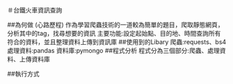＃台鐵火車資訊查詢

##為何做 (心路歷程)
作為學習爬蟲技術的一道較為簡單的題目，爬取靜態網頁，分析其中的tag，找尋想要的資訊
主要功能:設定起始點、目的地、時間查詢所有符合的資料，並且整理資料上傳到資訊庫
##使用到的Libary
爬蟲:requests、bs4
處理資料:pandas
資料庫:pymongo
##程式分析
程式分為三個部分:爬蟲、處理資料、上傳資料庫

##執行方式
